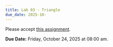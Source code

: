 ```yaml
---
title: Lab 03 - Triangle
due_date: 2025-10-
---
```


Please accept [this assignment]().

**Due Date:** Friday, October 24, 2025 at 08:00 am.
